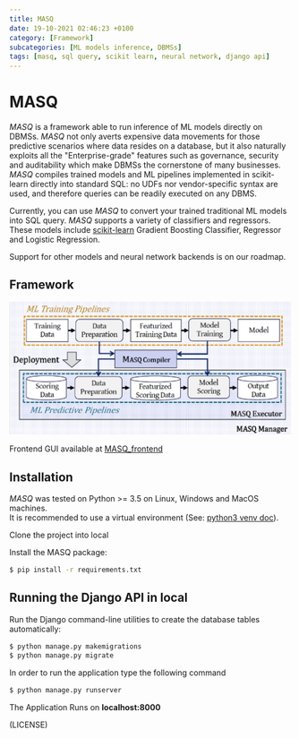 ```yaml
---
title: MASQ
date: 19-10-2021 02:46:23 +0100
category: [Framework]
subcategories: [ML models inference, DBMSs]
tags: [masq, sql query, scikit learn, neural network, django api]
---
```


# MASQ 
*MASQ* is a framework able to run inference of ML models
directly on DBMSs. *MASQ* not only averts expensive data movements for those predictive 
scenarios where data resides on a database,
but it also naturally exploits all the "Enterprise-grade" features such
as governance, security and auditability which make DBMSs the
cornerstone of many businesses. *MASQ* compiles trained models
and ML pipelines implemented in scikit-learn directly into standard
SQL: no UDFs nor vendor-specific syntax are used, and therefore
queries can be readily executed on any DBMS.

Currently, you can use *MASQ* to convert your trained traditional ML models into SQL query. 
*MASQ* supports a variety of classifiers and regressors. These models include
[scikit-learn](https://scikit-learn.org/stable/) Gradient Boosting Classifier, 
Regressor and Logistic Regression. 

Support for other models and neural network backends is on our roadmap.

## Framework

![1_MASQ_pipeline](/images/1_MASQ_pipeline.png)


Frontend GUI available at [MASQ_frontend](https://github.com/FrancescoDelBuono/MASQ_frontend)


## Installation

*MASQ* was tested on Python >= 3.5 on Linux, Windows and MacOS machines.  
It is recommended to use a virtual environment 
(See: [python3 venv doc](https://docs.python.org/3/tutorial/venv.html)).

Clone the project into local

Install the MASQ package:
```bash
$ pip install -r requirements.txt
```

## Running the Django API in local

Run the Django command-line 
utilities to create the database tables automatically:

```bash
$ python manage.py makemigrations
$ python manage.py migrate
```

In order to run the application type the following command

```bash
$ python manage.py runserver
```

The Application Runs on **localhost:8000** 

(LICENSE)




